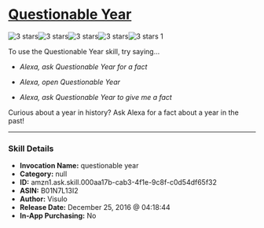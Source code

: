 # [Questionable Year](http://alexa.amazon.com/#skills/amzn1.ask.skill.000aa17b-cab3-4f1e-9c8f-c0d54df65f32)
![3 stars](../../images/ic_star_black_18dp_1x.png)![3 stars](../../images/ic_star_black_18dp_1x.png)![3 stars](../../images/ic_star_black_18dp_1x.png)![3 stars](../../images/ic_star_border_black_18dp_1x.png)![3 stars](../../images/ic_star_border_black_18dp_1x.png) 1

To use the Questionable Year skill, try saying...

* *Alexa, ask Questionable Year for a fact*

* *Alexa, open Questionable Year*

* *Alexa, ask Questionable Year to give me a fact*

Curious about a year in history? Ask Alexa for a fact about a year in the past!

***

### Skill Details

* **Invocation Name:** questionable year
* **Category:** null
* **ID:** amzn1.ask.skill.000aa17b-cab3-4f1e-9c8f-c0d54df65f32
* **ASIN:** B01N7L13I2
* **Author:** Visulo
* **Release Date:** December 25, 2016 @ 04:18:44
* **In-App Purchasing:** No
